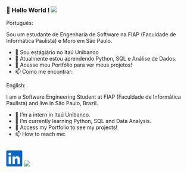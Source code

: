 ### 👋 Hello World !  <img src="https://github.com/TheDudeThatCode/TheDudeThatCode/blob/master/Assets/Earth.gif" width="24px">
Português:

Sou um estudante de Engenharia de Software na FIAP (Faculdade de Informática Paulista) e Moro em São Paulo.

- 🔭 Sou estágiário no Itaú Unibanco
- 🌱 Atualmente estou aprendendo Python, SQL e Análise de Dados.  
- 🙂 Acesse meu Portfólio para ver meus projetos!
- 📫 Como me encontrar:

English:

I am a Software Engineering Student at FIAP (Faculdade de Informática Paulista) and live in São Paulo, Brazil.

- 🔭 I’m a intern in Itaú Unibanco.
- 🌱 I’m currently learning Python, SQL and Data Analysis.  
- 🙂 Access my Portfolio to see my projects!
- 📫 How to reach me:

[<img src="https://github.com/Amchuz/Amchuz/blob/master/linkedin.jpeg" alt="linkedin logo" width="43">](https://www.linkedin.com/in/jo%C3%A3o-paulo-zamperlini-275405247/)
[<img src="https://img.freepik.com/vetores-gratis/icone-de-midia-social-do-vetor-instagram-7-de-junho-de-2021-banguecoque-tailandia_53876-136728.jpg?w=826&t=st=1695759431~exp=1695760031~hmac=384194bbb747391f07d3b9519b41a16b67f440a05540119fa2883a6a2cdc5627" width="60">]([https://www.linkedin.com/in/jo%C3%A3o-paulo-zamperlini-275405247/](https://www.instagram.com/joaopaulozamperlini/))
-
